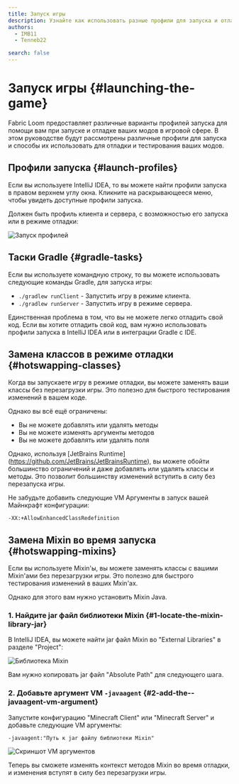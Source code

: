 ```yaml
---
title: Запуск игры
description: Узнайте как использовать разные профили для запуска и отладки ваших модов в игровой среде.
authors:
  - IMB11
  - Tenneb22

search: false
---
```


# Запуск игры {#launching-the-game}

Fabric Loom предоставляет различные варианты профилей запуска для помощи вам при запуске и отладке ваших модов в игровой сфере. В этом руководстве будут рассмотрены различные профили для запуска и способы их использовать для отладки и тестирования ваших модов.

## Профили запуска {#launch-profiles}

Если вы используете IntelliJ IDEA, то вы можете найти профили запуска в правом верхнем углу окна. Кликните на раскрывающееся меню, чтобы увидеть доступные профили запуска.

Должен быть профиль клиента и сервера, с возможностью его запуска или в режиме отладки:

![Запуск профилей](/assets/develop/getting-started/launch-profiles.png)

## Таски Gradle {#gradle-tasks}

Если вы используете командную строку, то вы можете использовать следующие команды Gradle, для запуска игры:

- `./gradlew runClient` - Запустить игру в режиме клиента.
- `./gradlew runServer` - Запустить игру в режиме сервера.

Единственная проблема в том, что вы не можете легко отладить свой код. Если вы хотите отладить свой код, вам нужно использовать профили запуска в IntelliJ IDEA или в интеграции Gradle с IDE.

## Замена классов в режиме отладки {#hotswapping-classes}

Когда вы запускаете игру в режиме отладки, вы можете заменять ваши классы без перезагрузки игры. Это полезно для быстрого тестирования изменений в вашем коде.

Однако вы всё ещё ограничены:

- Вы не можете добавлять или удалять методы
- Вы не можете изменять аргументы методов
- Вы не можете добавлять или удалять поля

Однако, используя [JetBrains Runtime] (https://github.com/JetBrains/JetBrainsRuntime), вы можете обойти большинство ограничений и даже добавлять или удалять классы и методы. Это позволит большинству изменений вступить в силу без перезапуска игры.

Не забудьте добавить следующие VM Аргументы в запуск вашей Майнкрафт конфигурации:

```:no-line-numbers
-XX:+AllowEnhancedClassRedefinition
```

## Замена Mixin во время запуска {#hotswapping-mixins}

Если вы используете Mixin'ы, вы можете заменять классы с вашими Mixin'ами без перезагрузки игры. Это полезно для быстрого тестирования изменений в ваших Mxin'ах.

Однако для этого вам нужно установить Mixin Java.

### 1. Найдите jar файл библиотеки Mixin {#1-locate-the-mixin-library-jar}

В IntelliJ IDEA, вы можете найти jar файл Mixin во "External Libraries" в разделе "Project":

![Библиотека Mixin](/assets/develop/getting-started/mixin-library.png)

Вам нужно копировать jar файл "Absolute Path" для следующего шага.

### 2. Добавьте аргумент VM `-javaagent` {#2-add-the--javaagent-vm-argument}

Запустите конфигурацию "Minecraft Client" или "Minecraft Server" и добавьте следующие VM аргументы:

```:no-line-numbers
-javaagent:"Путь к jar файлу библиотеки Mixin"
```

![Скриншот VM аргументов](/assets/develop/getting-started/vm-arguments.png)

Теперь вы сможете изменять контекст методов Mixin во время отладки, и изменения вступят в силу без перезагрузки игры.
